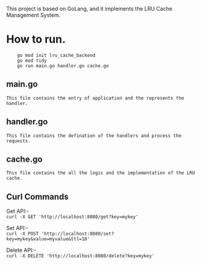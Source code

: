 This project is based on GoLang, and it implements the LRU Cache Management System.

# How to run.

```
    go mod init lru_cache_backend
    go mod tidy
    go run main.go handler.go cache.go
```

## main.go

    This file contains the entry of application and the represents the handler.

## handler.go

    This file contains the defination of the handlers and process the requests.

## cache.go

    This file contains the all the logic and the implementation of the LRU cache.

## Curl Commands

Get API:- \
`curl -X GET 'http://localhost:8080/get?key=mykey'`

Set API:- \
`curl -X POST 'http://localhost:8080/set?key=mykey&value=myvalue&ttl=10'`

Delete API:- \
`curl -X DELETE 'http://localhost:8080/delete?key=mykey'`
